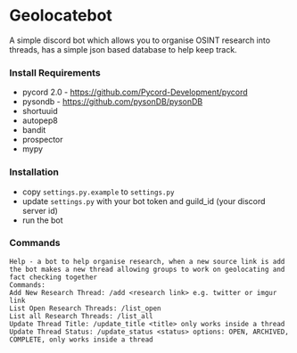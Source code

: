 # Geolocatebot
A simple discord bot which allows you to organise OSINT research into threads, has a simple json based database to help keep track.

### Install Requirements
* pycord 2.0 -  https://github.com/Pycord-Development/pycord
* pysondb - https://github.com/pysonDB/pysonDB
* shortuuid
* autopep8
* bandit
* prospector
* mypy

### Installation
* copy `settings.py.example` to `settings.py`
* update `settings.py` with your bot token and guild_id (your discord server id)
* run the bot

### Commands

```
Help - a bot to help organise research, when a new source link is add the bot makes a new thread allowing groups to work on geolocating and fact checking together
Commands:
Add New Research Thread: /add <research link> e.g. twitter or imgur link
List Open Research Threads: /list_open
List all Research Threads: /list_all
Update Thread Title: /update_title <title> only works inside a thread
Update Thread Status: /update_status <status> options: OPEN, ARCHIVED, COMPLETE, only works inside a thread
```
